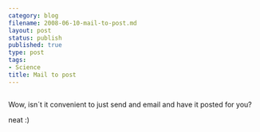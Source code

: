 ```yaml
--- 
category: blog
filename: 2008-06-10-mail-to-post.md
layout: post
status: publish
published: true
type: post
tags: 
- Science
title: Mail to post
---
```

<p class="mobile-photo"><a href="http://bp2.blogger.com/_I9rCc9BaIkw/SE6UERC1PmI/AAAAAAAABaw/BIo3l6brlTw/s1600-h/DSCI1165-765350.jpg"><img class="aligncenter" src="http://bp2.blogger.com/_I9rCc9BaIkw/SE6UERC1PmI/AAAAAAAABaw/BIo3l6brlTw/s320/DSCI1165-765350.jpg" border="0" alt="" /></a></p>
Wow, isn´t it convenient to just send and email and have it posted for you?

neat :)
